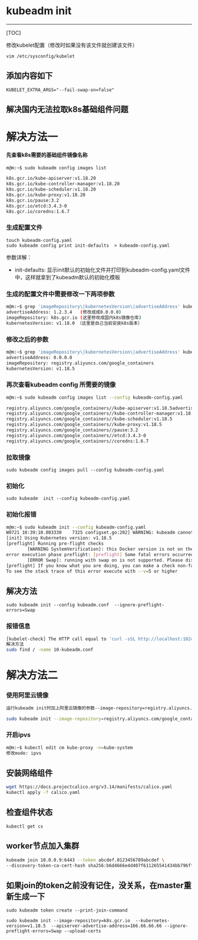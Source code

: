 # kubeadm init 

---

[TOC]

修改kubelet配置（修改时如果没有该文件就创建该文件）

`vim /etc/sysconfig/kubelet `

## 添加内容如下

`KUBELET_EXTRA_ARGS="--fail-swap-on=false"`

## 解决国内无法拉取k8s基础组件问题

# 解决方法一

#### 先查看k8s需要的基础组件镜像名称

```bash
m@m:~$ sudo kubeadm config images list

k8s.gcr.io/kube-apiserver:v1.18.20
k8s.gcr.io/kube-controller-manager:v1.18.20
k8s.gcr.io/kube-scheduler:v1.18.20
k8s.gcr.io/kube-proxy:v1.18.20
k8s.gcr.io/pause:3.2
k8s.gcr.io/etcd:3.4.3-0
k8s.gcr.io/coredns:1.6.7
```

### 生成配置文件

```bas
touch kubeadm-config.yaml
sudo kubeadm config print init-defaults  > kubeadm-config.yaml
```

参数详解：
- init-defaults: 显示init默认的初始化文件并打印到kubeadm-config.yaml文件中，这样就拿到了kubeadm默认的初始化模板


### 生成的配置文件中需要修改一下两项参数

```bash
m@m:~$ grep 'imageRepository\|kubernetesVersion\|advertiseAddress' kubeadm-config.yaml
advertiseAddress: 1.2.3.4   (修改成成0.0.0.0)
imageRepository: k8s.gcr.io (这里修改成国内k8s镜像仓库)
kubernetesVersion: v1.18.0 （这里是自己当前安装k8s版本）
```


### 修改之后的参数

```bash
m@m:~$ grep 'imageRepository\|kubernetesVersion\|advertiseAddress' kubeadm-config.yaml
advertiseAddress: 0.0.0.0
imageRepository: registry.aliyuncs.com/google_containers
kubernetesVersion: v1.18.5
```

### 再次查看kubeadm config 所需要的镜像

```bash
m@m:~$ sudo kubeadm config images list --config kubeadm-config.yaml

registry.aliyuncs.com/google_containers//kube-apiserver:v1.18.5advertiseAddress
registry.aliyuncs.com/google_containers//kube-controller-manager:v1.18.5
registry.aliyuncs.com/google_containers//kube-scheduler:v1.18.5
registry.aliyuncs.com/google_containers//kube-proxy:v1.18.5
registry.aliyuncs.com/google_containers//pause:3.2
registry.aliyuncs.com/google_containers//etcd:3.4.3-0
registry.aliyuncs.com/google_containers//coredns:1.6.7
```

### 拉取镜像

`sudo kubeadm config images pull --config kubeadm-config.yaml`

### 初始化

`sudo kubeadm  init --config kubeadm-config.yaml`

### 初始化报错

```bash
m@m:~$ sudo kubeadm init --config kubeadm-config.yaml
W0721 10:39:10.003330    7325 configset.go:202] WARNING: kubeadm cannot validate component configs for API groups [kubelet.config.k8s.io kubeproxy.config.k8s.io]
[init] Using Kubernetes version: v1.18.5
[preflight] Running pre-flight checks
        [WARNING SystemVerification]: this Docker version is not on the list of validated versions: 20.10.7. Latest validated version: 19.03
error execution phase preflight: [preflight] Some fatal errors occurred:
        [ERROR Swap]: running with swap on is not supported. Please disable swap
[preflight] If you know what you are doing, you can make a check non-fatal with `--ignore-preflight-errors=...`（检查到swap交换分区未未关闭 提示添加--ignore-preflight-errors=Swap 方可解决）
To see the stack trace of this error execute with --v=5 or higher
```



## 解决方法

`sudo kubeadm init --config kubeadm.conf  --ignore-preflight-errors=Swap`

### 报错信息

```bash
[kubelet-check] The HTTP call equal to 'curl -sSL http://localhost:10248/healthz' failed with error: Get http://localhost:10248/healthz: dial tcp [::1]:10248: connect: connection refused.
解决方法
sudo find / -name 10-kubeadm.conf
```




# 解决方法二

### 使用阿里云镜像

```bash
运行kubeadm init时加上阿里云镜像的参数--image-repository=registry.aliyuncs.com/google_containers，如下：（版本改为自己需要的）

sudo kubeadm init --image-repository=registry.aliyuncs.com/google_containers  --kubernetes-version=v1.18.5 --pod-network-cidr=10.244.0.0/16 --service-cidr=10.96.0.0/16 --apiserver-advertise-address=166.66.66.66


```


### 开启ipvs

```bash
m@m:~$ kubectl edit cm kube-proxy -n=kube-system
修改mode: ipvs
```

## 安装网络组件

```bash
wget https://docs.projectcalico.org/v3.14/manifests/calico.yaml
kubectl apply -f calico.yaml
```

## 检查组件状态

`kubectl get cs`

## worker节点加入集群

```bash
kubeadm join 10.0.0.9:6443 --token abcdef.0123456789abcdef \
--discovery-token-ca-cert-hash sha256:b6d4666e4d407f611265541434bb796ff57c27cd706920ad58ba847b8a7fd109
```

## 如果join的token之前没有记住，没关系，在master重新生成一下

`sudo kubeadm token create --print-join-command`

`sudo kubeadm init --image-repository=k8s.gcr.io  --kubernetes-version=v1.18.5  --apiserver-advertise-address=166.66.66.66 --ignore-preflight-errors=Swap --upload-certs`
